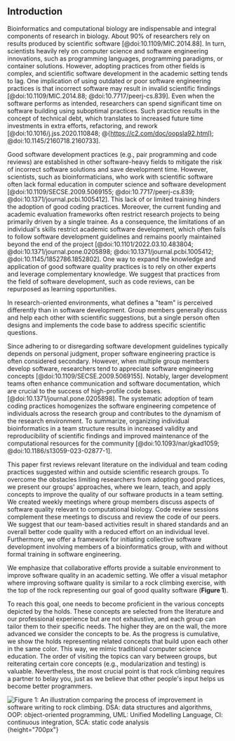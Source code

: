 ## Introduction ##

Bioinformatics and computational biology are indispensable and integral components of research in biology. About 90% of researchers rely on results produced by scientific software [@doi:10.1109/MIC.2014.88].
In turn, scientists heavily rely on computer science and software engineering innovations, such as programming languages, programming paradigms, or container solutions.
However, adopting practices from other fields is complex, and scientific software development in the academic setting tends to lag.
One implication of using outdated or poor software engineering practices is that incorrect software may result in invalid scientific findings [@doi:10.1109/MIC.2014.88; @doi:10.7717/peerj-cs.839].
Even when the software performs as intended, researchers can spend significant time on software building using suboptimal practices.
Such practice results in the concept of technical debt, which translates to increased future time investments in extra efforts, refactoring, and rework [@doi:10.1016/j.jss.2020.110848; @{https://c2.com/doc/oopsla92.html}; @doi:10.1145/2160718.2160733].

Good software development practices (e.g., pair programming and code reviews) are established in other software-heavy fields to mitigate the risk of incorrect software solutions and save development time.
However, scientists, such as bioinformaticians, who work with scientific software often lack formal education in computer science and software development [@doi:10.1109/SECSE.2009.5069155; @doi:10.7717/peerj-cs.839; @doi:10.1371/journal.pcbi.1005412]. This lack of or limited training hinders the adoption of good coding practices.
Moreover, the current funding and academic evaluation frameworks often restrict research projects to being primarily driven by a single trainee.
As a consequence, the limitations of an individual's skills restrict academic software development, which often fails to follow software development guidelines and remains poorly maintained beyond the end of the project [@doi:10.1101/2022.03.10.483804; @doi:10.1371/journal.pone.0205898; @doi:10.1371/journal.pcbi.1005412; @doi:10.1145/1852786.1852802].
One way to expand the knowledge and application of good software quality practices is to rely on other experts and leverage complementary knowledge.
We suggest that practices from the field of software development, such as code reviews, can be repurposed as learning opportunities.

In research-oriented environments, what defines a "team" is perceived differently than in software development.
Group members generally discuss and help each other with scientific suggestions, but a single person often designs and implements the code base to address specific scientific questions. <!-- MK: "is designing and implementing" seems to suggest it is just done at a specific instance" -->
<!-- IR: to emphasize the process we should use "implementing" not "implementation" -->
Since adhering to or disregarding software development guidelines typically depends on personal judgment, proper software engineering practice is often considered secondary.
However, when multiple group members develop software, researchers tend to appreciate software engineering concepts [@doi:10.1109/SECSE.2009.5069155].
Notably, larger development teams often enhance communication and software documentation, which are crucial to the success of high-profile code bases. [@doi:10.1371/journal.pone.0205898].
The systematic adoption of team coding practices homogenizes the software engineering competence of individuals across the research group and contributes to the dynamism of the research environment.
To summarize, organizing individual bioinformatics in a team structure results in increased validity and reproducibility of scientific findings and improved maintenance of the computational resources for the community [@doi:10.1093/nar/gkad1059; @doi:10.1186/s13059-023-02877-1].

This paper first reviews relevant literature on the individual and team coding practices suggested within and outside scientific research groups.
To overcome the obstacles limiting researchers from adopting good practices, we present our groups' approaches, where we learn, teach, and apply concepts to improve the quality of our software products in a team setting.
We created weekly meetings where group members discuss aspects of software quality relevant to computational biology. Code review sessions complement these meetings to discuss and review the code of our peers.
We suggest that our team-based activities result in shared standards and an overall better code quality with a reduced effort on an individual level.
Furthermore, we offer a framework for initiating collective software development involving members of a bioinformatics group, with and without formal training in software engineering.

We emphasize that collaborative efforts provide a suitable environment to improve software quality in an academic setting. We offer a visual metaphor where improving software quality is similar to a rock climbing exercise, with the top of the rock representing our goal of good quality software (**Figure 1**).
<!-- MK: unsure what you want to say with the word "performant." Maybe "well performing" would be better? Also, consider removing "as is the scope of our teams." In a software Q setting, that is the scope, but the was it is phrased now, it might seem that this is the scope of our research. Alternatively, use "team" instead of "teams," as here you are specifically talking about how you created a "team" that includes members from different research groups.-->
<!-- IR: we should mention the importance of a team. -->
<!-- VK: make sure we mention that we do the reflection on the problem of bad software and we state the reasons why our activities work. -->
To reach this goal, one needs to become proficient in the various concepts depicted by the holds.
These concepts are selected from the literature and our professional experience but are not exhaustive, and each group can tailor them to their specific needs.
The higher they are on the wall, the more advanced we consider the concepts to be.
As the progress is cumulative, we show the holds representing related concepts that build upon each other in the same color.
This way, we mimic traditional computer science education.
The order of visiting the topics can vary between groups, but reiterating certain core concepts (e.g., modularization and testing) is valuable.
Nevertheless, the most crucial point is that rock climbing requires a partner to belay you, just as we believe that other people's input helps us become better programmers.

![***Figure 1:*** **An illustration comparing the process of improvement in software writing to rock climbing.**
DSA: data structures and algorithms, OOP: object-oriented programming, UML: Unified Modelling Language, CI: continuous integration, SCA: static code analysis](content/images/wall_climbing.png "Wall climbing"){height="700px"}
